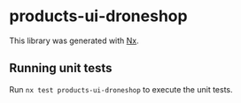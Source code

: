 # products-ui-droneshop

This library was generated with [Nx](https://nx.dev).

## Running unit tests

Run `nx test products-ui-droneshop` to execute the unit tests.
